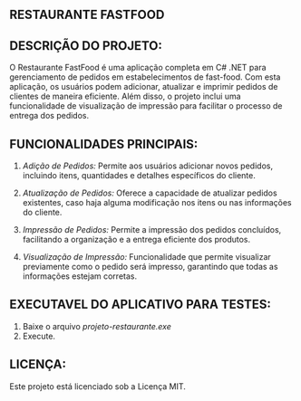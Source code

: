 ## RESTAURANTE FASTFOOD

## DESCRIÇÃO DO PROJETO:

O Restaurante FastFood é uma aplicação completa em C# .NET para gerenciamento de pedidos em estabelecimentos de fast-food. Com esta aplicação, os usuários podem adicionar, atualizar e imprimir pedidos de clientes de maneira eficiente. Além disso, o projeto inclui uma funcionalidade de visualização de impressão para facilitar o processo de entrega dos pedidos.

## FUNCIONALIDADES PRINCIPAIS:

1. *Adição de Pedidos:* Permite aos usuários adicionar novos pedidos, incluindo itens, quantidades e detalhes específicos do cliente.

2. *Atualização de Pedidos:* Oferece a capacidade de atualizar pedidos existentes, caso haja alguma modificação nos itens ou nas informações do cliente.

3. *Impressão de Pedidos:* Permite a impressão dos pedidos concluídos, facilitando a organização e a entrega eficiente dos produtos.

4. *Visualização de Impressão:* Funcionalidade que permite visualizar previamente como o pedido será impresso, garantindo que todas as informações estejam corretas.

## EXECUTAVEL DO APLICATIVO PARA TESTES:

1. Baixe o arquivo *projeto-restaurante.exe*
2. Execute.

## LICENÇA:

Este projeto está licenciado sob a Licença MIT.

